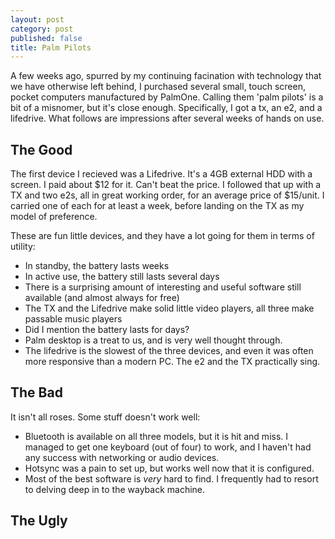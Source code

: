 ```yaml
---
layout: post
category: post
published: false
title: Palm Pilots
---
```

A few weeks ago, spurred by my continuing facination with technology that we have otherwise left behind, I purchased several small, touch screen, pocket computers manufactured by PalmOne. Calling them 'palm pilots' is a bit of a misnomer, but it's close enough. Specifically, I got a tx, an e2, and a lifedrive. What follows are impressions after several weeks of hands on use.

## The Good

The first device I recieved was a Lifedrive. It's a 4GB external HDD with a screen. I paid about $12 for it. Can't beat the price. I followed that up with a TX and two e2s, all in great working order, for an average price of $15/unit. I carried one of each for at least a week, before landing on the TX as my model of preference. 

These are fun little devices, and they have a lot going for them in terms of utility:

- In standby, the battery lasts weeks
- In active use, the battery still lasts several days
- There is a surprising amount of interesting and useful software still available (and almost always for free) 
- The TX and the Lifedrive make solid little video players, all three make passable music players
- Did I mention the battery lasts for days?
- Palm desktop is a treat to us, and is very well thought through.
- The lifedrive is the slowest of the three devices, and even it was often more responsive than a modern PC. The e2 and the TX practically sing. 

## The Bad

It isn't all roses. Some stuff doesn't work well:

- Bluetooth is available on all three models, but it is hit and miss. I managed to get one keyboard (out of four) to work, and I haven't had any success with networking or audio devices. 
- Hotsync was a pain to set up, but works well now that it is configured. 
- Most of the best software is *very* hard to find. I frequently had to resort to delving deep in to the wayback machine.

## The Ugly 

